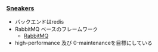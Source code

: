 ### [Sneakers](https://github.com/jondot/sneakers)

* バックエンドはredis
* RabbitMQ ベースのフレームワーク
  * [RabbitMQ](http://ja.wikipedia.org/wiki/RabbitMQ)
* high-performance 及び 0-maintenanceを目標にしている
